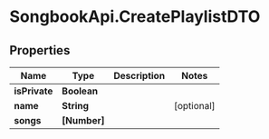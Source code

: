 # SongbookApi.CreatePlaylistDTO

## Properties
Name | Type | Description | Notes
------------ | ------------- | ------------- | -------------
**isPrivate** | **Boolean** |  | 
**name** | **String** |  | [optional] 
**songs** | **[Number]** |  | 


